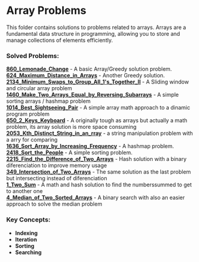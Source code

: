 # Array Problems

This folder contains solutions to problems related to arrays. 
Arrays are a fundamental data structure in programming, allowing you to store and manage collections of elements efficiently.

### Solved Problems:
  **[860_Lemonade_Change](860_EASY_lemonade_change.ts)** - A basic Array/Greedy solution problem.  
  **[624_Maximum_Distance_in_Arrays](624_MEDIUM_Maximum_Distance_in_Arrays.js)** - Another Greedy solution.  
  **[2134_Minimum_Swaps_to_Group_All_1's_Together_II](2134_MEDIUM_Minimum_Swaps_to_Group_All_1's_Together_II.js)** - A Sliding window and circular array problem  
  **[1460_Make_Two_Arrays_Equal_by_Reversing_Subarrays](1460_EASY_Make_Two_Arrays_Equal_by_Reversing_Subarrays.js)** - A simple sorting arrays / hashmap problem  
  **[1014_Best_Sightseeing_Pair](arrays/1014_MEDIUM_Best_Sightseeing_Pair.go)** - A simple array math approach to a dinamic program problem  
  **[650_2_Keys_Keyboard](650_MEDIUM_2_Keys_Keyboard.py)** - A originally tough as arrays but actually a math problem, its array solution is more space consuming  
  **[2053_Kth_Distinct_String_in_an_rray](2053_EASY_Kth_Distinct_String_in_an_rray.java)** - a string manipulation problem with a arry for comparing  
  **[1636_Sort_Array_by_Increasing_Frequency](arrays/1636_EASY_Sort_Array_by_Increasing_Frequency.ts)** - A hashmap problem.  
  **[2418_Sort_the_People](arrays/2418_EASY_Sort_the_People.ts)** - A simple sorting problem.  
  **[2215_Find_the_Difference_of_Two_Arrays](arrays/2215_EASY_Find_the_Difference_of_Two_Arrays.js)** - Hash solution with a binary diferenciation to improve memory usage  
  **[349_Intersection_of_Two_Arrays](arrays/349_EASY_Intersection_of_Two_Arrays.js)** - The same solution as the last problem but intersecting instead of diferenciation  
  **[1_Two_Sum](arrays/1_EASY_Two_Sum.rs)** - A math and hash solution to find the numberssummed to get to another one  
  **[4_Median_of_Two_Sorted_Arrays](arrays/4_HARD_Median_of_Two_Sorted_Arrays.cpp)** - A binary search with also an easier approach to solve the median problem  

### Key Concepts:
- **Indexing**
- **Iteration**
- **Sorting**
- **Searching**